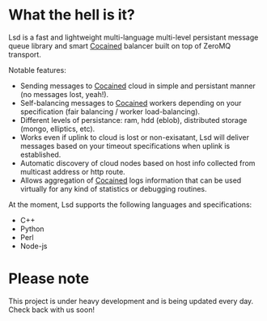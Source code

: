 What the hell is it?
====================

Lsd is a fast and lightweight multi-language multi-level persistant message queue library and smart [Cocained](https://github.com/Kobolog/cocaine) balancer built on top of ZeroMQ transport.

Notable features:

* Sending messages to [Cocained](https://github.com/Kobolog/cocaine) cloud in simple and persistant manner (no messages lost, yeah!).
* Self-balancing messages to [Cocained](https://github.com/Kobolog/cocaine) workers depending on your specification (fair balancing / worker load-balancing).   
* Different levels of persistance: ram, hdd (eblob), distributed storage (mongo, elliptics, etc).
* Works even if uplink to cloud is lost or non-exisatant, Lsd will deliver messages based on your timeout specifications when uplink is established.
* Automatic discovery of cloud nodes based on host info collected from multicast address or http route.
* Allows aggregation of [Cocained](https://github.com/Kobolog/cocaine) logs information that can be used virtually for any kind of statistics or debugging routines.

At the moment, Lsd supports the following languages and specifications:

* C++
* Python
* Perl
* Node-js

Please note
====================
This project is under heavy development and is being updated every day.
Check back with us soon!